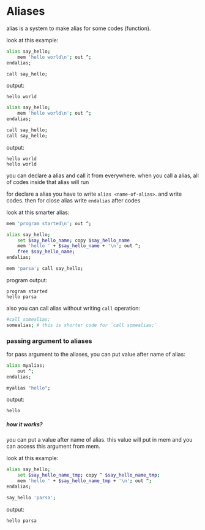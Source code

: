 # Aliases
alias is a system to make alias for some codes (function).

look at this example:
```bash
alias say_hello;
    mem 'hello world\n'; out ^;
endalias;

call say_hello;
```

output:

```
hello world
```

```bash
alias say_hello;
    mem 'hello world\n'; out ^;
endalias;

call say_hello;
call say_hello;
```

output:

```
hello world
hello world
```


you can declare a alias and call it from everywhere. when you call a alias, all of codes inside that alias will run

for declare a alias you have to write `alias <name-of-alias>`. and write codes. then for close alias write `endalias` after codes

look at this smarter alias:
```bash
mem 'program started\n'; out ^;

alias say_hello;
    set $say_hello_name; copy $say_hello_name
    mem 'hello ' + $say_hello_name + '\n'; out ^;
    free $say_hello_name;
endalias;

mem 'parsa'; call say_hello;
```

program output:

```
program started
hello parsa
```

also you can call alias without writing `call` operation:

```bash
#call somealias;
somealias; # this is shorter code for `call somealias;`
```

### passing argument to aliases
for pass argument to the aliases, you can put value after name of alias:

```bash
alias myalias;
    out ^;
endalias;

myalias "hello";
```

output:

```
hello
```

##### how it works?
you can put a value after name of alias. this value will put in mem and you can access this argument from mem.

look at this example:

```bash
alias say_hello;
    set $say_hello_name_tmp; copy ^ $say_hello_name_tmp;
    mem 'hello ' + $say_hello_name_tmp + '\n'; out ^;
endalias;

say_hello 'parsa';
```

output:

```
hello parsa
```
